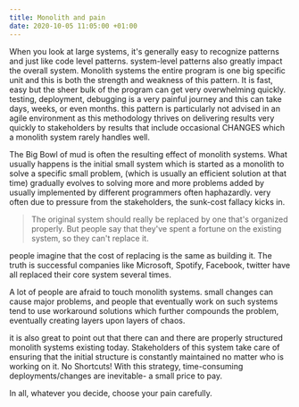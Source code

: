 ```yaml
---
title: Monolith and pain
date: 2020-10-05 11:05:00 +01:00
---
```


When you look at large systems, it's generally easy to recognize patterns and just like code level patterns. system-level patterns also greatly impact the overall system.
Monolith systems the entire program is one big specific unit and this is both the strength and weakness of this pattern. 
It is fast, easy but the sheer bulk of the program can get very overwhelming quickly. 
testing, deployment, debugging is a very painful journey and this can take days, weeks, or even months.
this pattern is particularly not advised in an agile environment as this methodology thrives on delivering results very quickly to stakeholders by results that include occasional CHANGES which a monolith system rarely handles well.

The Big Bowl of mud is often the resulting effect of monolith systems. What usually happens is the initial small system which is started as a monolith to solve a specific small problem, (which is usually an efficient solution at that time) gradually evolves to solving more and more problems added by usually implemented by different programmers often haphazardly.
very often due to pressure from the stakeholders, the sunk-cost fallacy kicks in.

>  The original system should really be replaced by one that's organized properly. But people say that they've spent a fortune on the existing system, so they can't replace it.

people imagine that the cost of replacing is the same as building it. The truth is successful companies like Microsoft, Spotify, Facebook, twitter have all replaced their core system several times.  

A lot of people are afraid to touch monolith systems. small changes can cause major problems, and people that eventually work on such systems tend to use workaround solutions which further compounds the problem, eventually creating layers upon layers of chaos.

it is also great to point out that there can and there are properly structured monolith systems existing today. Stakeholders of this system take care of ensuring that the initial structure is constantly maintained no matter who is working on it. No Shortcuts!
With this strategy, time-consuming deployments/changes are inevitable- a small price to pay. 

In all, whatever you decide, choose your pain carefully.
 